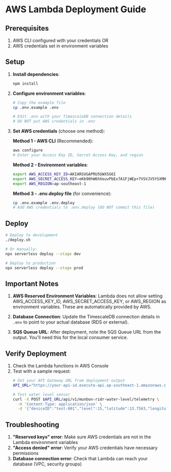 # AWS Lambda Deployment Guide

## Prerequisites

1. AWS CLI configured with your credentials OR
2. AWS credentials set in environment variables

## Setup

1. **Install dependencies**:
   ```bash
   npm install
   ```

2. **Configure environment variables**:
   ```bash
   # Copy the example file
   cp .env.example .env
   
   # Edit .env with your TimescaleDB connection details
   # DO NOT put AWS credentials in .env
   ```

3. **Set AWS credentials** (choose one method):

   **Method 1 - AWS CLI** (Recommended):
   ```bash
   aws configure
   # Enter your Access Key ID, Secret Access Key, and region
   ```

   **Method 2 - Environment variables**:
   ```bash
   export AWS_ACCESS_KEY_ID=AKIARSUGAPRU5GWX5G6I
   export AWS_SECRET_ACCESS_KEY=eKb90hW6hXeuvPbEx7A1FjWEp+7VSVJV5YSXMHbc
   export AWS_REGION=ap-southeast-1
   ```

   **Method 3 - .env.deploy file** (for convenience):
   ```bash
   cp .env.example .env.deploy
   # Add AWS credentials to .env.deploy (DO NOT commit this file)
   ```

## Deploy

```bash
# Deploy to development
./deploy.sh

# Or manually:
npx serverless deploy --stage dev

# Deploy to production
npx serverless deploy --stage prod
```

## Important Notes

1. **AWS Reserved Environment Variables**: Lambda does not allow setting AWS_ACCESS_KEY_ID, AWS_SECRET_ACCESS_KEY, or AWS_REGION as environment variables. These are automatically provided by AWS.

2. **Database Connection**: Update the TimescaleDB connection details in `.env` to point to your actual database (RDS or external).

3. **SQS Queue URL**: After deployment, note the SQS Queue URL from the output. You'll need this for the local consumer service.

## Verify Deployment

1. Check the Lambda functions in AWS Console
2. Test with a sample request:
   ```bash
   # Get your API Gateway URL from deployment output
   API_URL="https://your-api-id.execute-api.ap-southeast-1.amazonaws.com/dev"
   
   # Test water level sensor
   curl -X POST $API_URL/api/v1/munbon-ridr-water-level/telemetry \
     -H 'Content-Type: application/json' \
     -d '{"deviceID":"test-001","level":15,"latitude":13.7563,"longitude":100.5018}'
   ```

## Troubleshooting

1. **"Reserved keys" error**: Make sure AWS credentials are not in the Lambda environment variables
2. **"Access denied" error**: Verify your AWS credentials have necessary permissions
3. **Database connection error**: Check that Lambda can reach your database (VPC, security groups)